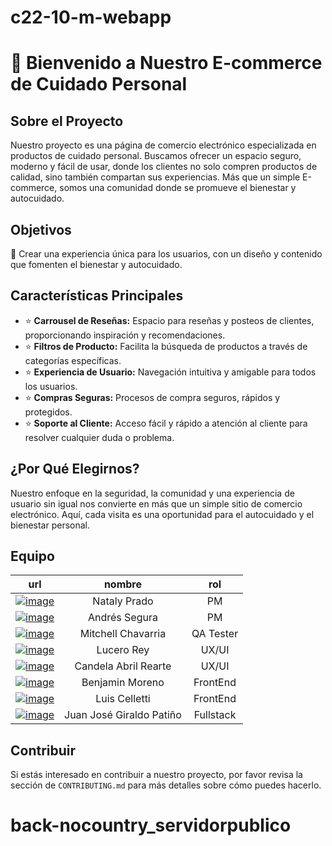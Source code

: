 # c22-10-m-webapp
# 🚀 Bienvenido a Nuestro E-commerce de Cuidado Personal

## Sobre el Proyecto
Nuestro proyecto es una página de comercio electrónico especializada en productos de cuidado personal. Buscamos ofrecer un espacio seguro, moderno y fácil de usar, donde los clientes no solo compren productos de calidad, sino también compartan sus experiencias. Más que un simple E-commerce, somos una comunidad donde se promueve el bienestar y autocuidado.

## Objetivos
🎯 Crear una experiencia única para los usuarios, con un diseño y contenido que fomenten el bienestar y autocuidado.

## Características Principales
- ⭐ **Carrousel de Reseñas:** Espacio para reseñas y posteos de clientes, proporcionando inspiración y recomendaciones.
- ⭐ **Filtros de Producto:** Facilita la búsqueda de productos a través de categorías específicas.
- ⭐ **Experiencia de Usuario:** Navegación intuitiva y amigable para todos los usuarios.
- ⭐ **Compras Seguras:** Procesos de compra seguros, rápidos y protegidos.
- ⭐ **Soporte al Cliente:** Acceso fácil y rápido a atención al cliente para resolver cualquier duda o problema.

## ¿Por Qué Elegirnos?
Nuestro enfoque en la seguridad, la comunidad y una experiencia de usuario sin igual nos convierte en más que un simple sitio de comercio electrónico. Aquí, cada visita es una oportunidad para el autocuidado y el bienestar personal.

## Equipo

| url | nombre  | rol |
|:-------------:|:---------------:| :-------------:|
| [![image](https://img.shields.io/badge/linkedin-%230A66C4.svg)](https://www.linkedin.com/in/natalypradomoreno)         | Nataly Prado               | PM          |
| [![image](https://img.shields.io/badge/linkedin-%230A66C4.svg)](https://andres-segura.dev/blog)         | Andrés Segura              | PM          |
| [![image](https://img.shields.io/badge/linkedin-%230A66C2.svg)](https://www.linkedin.com/in/mitchell-chavarria-botello/)         | Mitchell Chavarria         | QA Tester   |
| [![image](https://img.shields.io/badge/linkedin-%230A66C2.svg)](https://www.linkedin.com/in/lucero-rey/)         | Lucero Rey                 | UX/UI       |
| [![image](https://img.shields.io/badge/linkedin-%230A66C2.svg)](https://www.linkedin.com/in/candela-abril-rearte-775471204)         | Candela Abril Rearte       | UX/UI       |
| [![image](https://img.shields.io/badge/linkedin-%230A66C2.svg)](https://www.linkedin.com/in/benjamorenosaez)         | Benjamin Moreno            | FrontEnd    |
| [![image](https://img.shields.io/badge/linkedin-%230A66C2.svg)](https://www.linkedin.com/in/luis-celletti-69722b67)         | Luis Celletti              | FrontEnd    |
| [![image](https://img.shields.io/badge/linkedin-%230A66C2.svg)](https://www.linkedin.com/in/juan-jose-giraldo-272b592b6)         | Juan José Giraldo Patiño  | Fullstack   |





## Contribuir
Si estás interesado en contribuir a nuestro proyecto, por favor revisa la sección de `CONTRIBUTING.md` para más detalles sobre cómo puedes hacerlo.
# back-nocountry_servidorpublico
